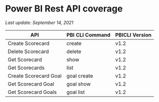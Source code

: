 # Power BI Rest API coverage

_Last update: September 14, 2021_

| API                   | PBI CLI Command | PBICLI Version |
| --------------------- | --------------- | -------------- |
| Create Scorecard      | create          | v1.2           |
| Delete Scorecard      | delete          | v1.2           |
| Get Scorecard         | show            | v1.2           |
| Get Scorecards        | list            | v1.2           |
| Create Scorecard Goal | goal create     | v1.2           |
| Get Scorecard Goal    | goal show       | v1.2           |
| Get Scorecard Goals   | goal list       | v1.2           |
